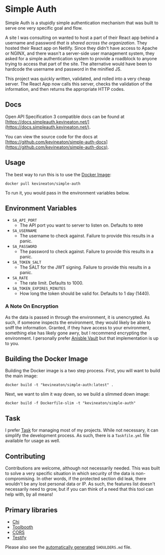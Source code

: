 # Simple Auth

Simple Auth is a stupidly simple authentication mechanism that was built to serve one very specific goal and flow.

A site I was consulting on wanted to host a part of their React app behind a username and password *that is shared across the organization*. They hosted their React app on Netlify. Since they didn't have access to Apache or NGINX, and there wasn't a server-side user management system, they asked for a simple authentication system to provide a roadblock to anyone trying to access that part of the site. The alternative would have been to hardcode the username and password in the minified JS.

This project was quickly written, validated, and rolled into a very cheap server. The React App now calls this server, checks the validation of the information, and then returns the appropriate HTTP codes.

## Docs

Open API Specification 3 compatible docs can be found at [https://docs.simpleauth.kevineaton.net/](https://docs.simpleauth.kevineaton.net/).

You can view the source code for the docs at [https://github.com/kevineaton/simple-auth-docs](https://github.com/kevineaton/simple-auth-docs).

## Usage

The best way to run this is to use the [Docker Image](https://hub.docker.com/r/kevineaton/simple-auth):

`docker pull kevineaton/simple-auth`

To run it, you would pass in the environment variables below.

## Environment Variables

- `SA_API_PORT`
  - The API port you want to server to listen on. Defaults to `8090`
- `SA_USERNAME`
  - The username to check against. Failure to provide this results in a panic.
- `SA_PASSWORD`
  - The password to check against. Failure to provide this results in a panic.
- `SA_TOKEN_SALT`
  - The SALT for the JWT signing. Failure to provide this results in a panic.
- `SA_RATE`
  - The rate limit. Defaults to 1000.
- `SA_TOKEN_EXPIRES_MINUTES`
  - How long the token should be valid for. Defaults to 1 day (1440).

### A Note On Encryption

As the data is passed in through the environment, it is unencrypted. As such, if someone inspects the environment, they would likely be able to sniff the information. Granted, if they have access to your environment, something else has likely gone awry, but I recommend encrypting the environment. I personally prefer [Anisble Vault](https://docs.ansible.com/ansible/latest/user_guide/vault.html) but that implementation is up to you.

## Building the Docker Image

Building the Docker image is a two step process. First, you will want to build the main image:

`docker build -t "kevineaton/simple-auth:latest" .`

Next, we want to slim it way down, so we build a slimmed down image:

`docker build -f Dockerfile-slim -t "kevineaton/simple-auth"`

## Task

I prefer [Task](https://github.com/go-task/task) for managing most of my projects. While not necessary, it can simplify the development process. As such, there is a `Taskfile.yml` file available for usage as well.

## Contributing

Contributions are welcome, although not necessarily needed. This was built to solve a very specific situation in which security of the data is non-compromising. In other words, if the protected section did leak, there wouldn't be any lost personal data or IP. As such, the features list doesn't necessarily need to grow, but if you can think of a need that this tool can help with, by all means!

## Primary libraries

- [Chi](https://github.com/go-chi/chi)
- [Toolbooth](https://github.com/didip/tollbooth)
- [CORS](https://github.com/goware/cors)
- [Testify](https://github.com/stretchr/testify)

Please also see the [automatically generated](https://github.com/gobuffalo/shoulders) `SHOULDERS.md` file.
